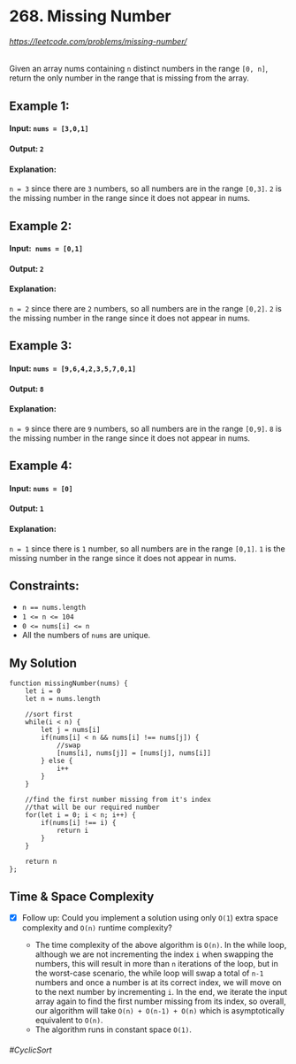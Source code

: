# 268. Missing Number
###### https://leetcode.com/problems/missing-number/ 

Given an array nums containing `n` distinct numbers in the range `[0, n]`, return the only number in the range that is missing from the array.

## Example 1:

#### Input: `nums = [3,0,1]`
#### Output: `2`
#### Explanation: 
`n = 3` since there are `3` numbers, so all numbers are in the range `[0,3]`. `2` is the missing number in the range since it does not appear in nums.
## Example 2:
#### Input:` nums = [0,1]`
#### Output: `2`
#### Explanation: 
`n = 2` since there are `2` numbers, so all numbers are in the range `[0,2]`. `2` is the missing number in the range since it does not appear in nums.
## Example 3:
#### Input: `nums = [9,6,4,2,3,5,7,0,1]`
#### Output: `8`
#### Explanation: 
`n = 9` since there are `9` numbers, so all numbers are in the range `[0,9]`. `8` is the missing number in the range since it does not appear in nums.
## Example 4:
#### Input: `nums = [0]`
#### Output: `1`
#### Explanation: 
`n = 1` since there is `1` number, so all numbers are in the range `[0,1]`. `1` is the missing number in the range since it does not appear in nums.

## Constraints:

- `n == nums.length`
- `1 <= n <= 104`
- `0 <= nums[i] <= n`
- All the numbers of `nums` are unique.

## My Solution
````
function missingNumber(nums) {
    let i = 0
    let n = nums.length
    
    //sort first
    while(i < n) {
        let j = nums[i]
        if(nums[i] < n && nums[i] !== nums[j]) {
            //swap 
            [nums[i], nums[j]] = [nums[j], nums[i]]
        } else {
            i++
        }
    }
    
    //find the first number missing from it's index
    //that will be our required number
    for(let i = 0; i < n; i++) {
        if(nums[i] !== i) {
            return i
        }
    }
    
    return n 
};
````

## Time & Space Complexity

- [x] Follow up: Could you implement a solution using only `O(1`) extra space complexity and `O(n)` runtime complexity?

  - The time complexity of the above algorithm is `O(n)`. In the while loop, although we are not incrementing the index `i` when swapping the numbers, this will result in more than `n` iterations of the loop, but in the worst-case scenario, the while loop will swap a total of `n-1` numbers and once a number is at its correct index, we will move on to the next number by incrementing `i`. In the end, we iterate the input array again to find the first number missing from its index, so overall, our algorithm will take `O(n) + O(n-1) + O(n)` which is asymptotically equivalent to `O(n)`.
  - The algorithm runs in constant space `O(1)`.

###### #CyclicSort 
